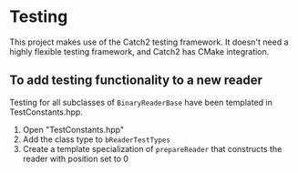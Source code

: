 # Testing

This project makes use of the Catch2 testing framework. It doesn't need a highly flexible testing framework, and Catch2 has CMake integration.

## To add testing functionality to a new reader
Testing for all subclasses of `BinaryReaderBase` have been templated in TestConstants.hpp.

1. Open "TestConstants.hpp"
1. Add the class type to `bReaderTestTypes`
1. Create a template specialization of `prepareReader` that constructs the reader with position set to 0